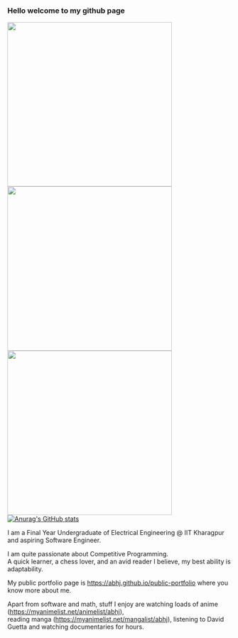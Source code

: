 ### Hello welcome to my github page

<img align="left" height=370em src="https://wakatime.com/share/@abhj/86deccde-1565-4687-a2ca-97f4a905e6b6.svg"></img>  
<img align="left" height=370em src="https://wakatime.com/share/@abhj/ea4b2b60-419f-4dcd-914b-5ed15330cd80.svg"></img>  
<img align="left" height=370em src="https://wakatime.com/share/@abhj/911980a8-24a1-4414-ada4-f418b1887427.svg"></img>  
[![Anurag's GitHub stats](https://github-readme-stats.vercel.app/api?username=abhj)](https://github.com/anuraghazra/github-readme-stats)
  
I am a Final Year Undergraduate of Electrical Engineering @ IIT Kharagpur and aspiring Software Engineer.  
  
I am quite passionate about Competitive Programming.  
A quick learner, a chess lover, and an avid reader I believe, my best ability is adaptability.  
  
My public portfolio page is https://abhj.github.io/public-portfolio where you know more about me.  
  
Apart from software and math, stuff I enjoy are watching loads of anime (https://myanimelist.net/animelist/abhj),  
reading manga (https://myanimelist.net/mangalist/abhj), listening to David Guetta and watching documentaries for hours.  
<!--
**AbhJ/abhj** is a ✨ _special_ ✨ repository because its `README.md` (this file) appears on your GitHub profile.

Here are some ideas to get you started:

- 🔭 I’m currently working on ...
- 🌱 I’m currently learning ...
- 👯 I’m looking to collaborate on ...
- 🤔 I’m looking for help with ...
- 💬 Ask me about ...
- 📫 How to reach me: ...
- 😄 Pronouns: ...
- ⚡ Fun fact: ...
-->
